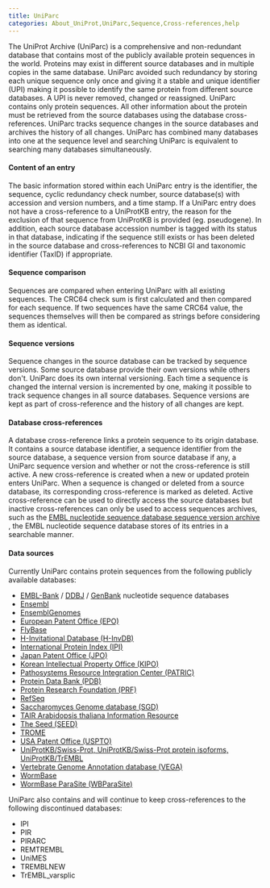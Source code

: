 ```yaml
---
title: UniParc
categories: About_UniProt,UniParc,Sequence,Cross-references,help
---
```


The UniProt Archive (UniParc) is a comprehensive and non-redundant database that contains most of the publicly available protein sequences in the world. Proteins may exist in different source databases and in multiple copies in the same database. UniParc avoided such redundancy by storing each unique sequence only once and giving it a stable and unique identifier (UPI) making it possible to identify the same protein from different source databases. A UPI is never removed, changed or reassigned. UniParc contains only protein sequences. All other information about the protein must be retrieved from the source databases using the database cross-references. UniParc tracks sequence changes in the source databases and archives the history of all changes. UniParc has combined many databases into one at the sequence level and searching UniParc is equivalent to searching many databases simultaneously.

#### Content of an entry

The basic information stored within each UniParc entry is the identifier, the sequence, cyclic redundancy check number, source database(s) with accession and version numbers, and a time stamp. If a UniParc entry does not have a cross-reference to a UniProtKB entry, the reason for the exclusion of that sequence from UniProtKB is provided (eg. pseudogene). In addition, each source database accession number is tagged with its status in that database, indicating if the sequence still exists or has been deleted in the source database and cross-references to NCBI GI and taxonomic identifier (TaxID) if appropriate.

#### Sequence comparison

Sequences are compared when entering UniParc with all existing sequences. The CRC64 check sum is first calculated and then compared for each sequence. If two sequences have the same CRC64 value, the sequences themselves will then be compared as strings before considering them as identical.

#### Sequence versions

Sequence changes in the source database can be tracked by sequence versions. Some source database provide their own versions while others don't. UniParc does its own internal versioning. Each time a sequence is changed the internal version is incremented by one, making it possible to track sequence changes in all source databases. Sequence versions are kept as part of cross-reference and the history of all changes are kept.

#### Database cross-references

A database cross-reference links a protein sequence to its origin database. It contains a source database identifier, a sequence identifier from the source database, a sequence version from source database if any, a UniParc sequence version and whether or not the cross-reference is still active. A new cross-reference is created when a new or updated protein enters UniParc. When a sequence is changed or deleted from a source database, its corresponding cross-reference is marked as deleted. Active cross-reference can be used to directly access the source databases but inactive cross-references can only be used to access sequences archives, such as the [EMBL nucleotide sequence database sequence version archive](http://www.ebi.ac.uk/cgi-bin/sva/sva.pl) , the EMBL nucleotide sequence database stores of its entries in a searchable manner.

#### Data sources

Currently UniParc contains protein sequences from the following publicly available databases:

-   [EMBL-Bank](http://www.ebi.ac.uk/embl/) / [DDBJ](http://www.ddbj.nig.ac.jp/) / [GenBank](http://www.ncbi.nlm.nih.gov/Genbank/) nucleotide sequence databases
-   [Ensembl](http://www.ensembl.org/)
-   [EnsemblGenomes](http://www.ensemblgenomes.org/)
-   [European Patent Office (EPO)](http://www.european-patent-office.org/)
-   [FlyBase](http://flybase.bio.indiana.edu/)
-   [H-Invitational Database (H-InvDB)](http://www.h-invitational.jp/)
-   [International Protein Index (IPI)](http://www.ebi.ac.uk/IPI/)
-   [Japan Patent Office (JPO)](http://www.jpo.go.jp/)
-   [Korean Intellectual Property Office (KIPO)](http://www.kipo.go.kr/)
-   [Pathosystems Resource Integration Center (PATRIC)](http://patricbrc.org/)
-   [Protein Data Bank (PDB)](http://www.pdb.org/)
-   [Protein Research Foundation (PRF)](http://www.prf.or.jp/index-e.html)
-   [RefSeq](http://www.ncbi.nlm.nih.gov/RefSeq/)
-   [Saccharomyces Genome database (SGD)](http://www.yeastgenome.org/)
-   [TAIR Arabidopsis thaliana Information Resource](http://www.arabidopsis.org/)
-   [The Seed (SEED)](http://theseed.org/)
-   [TROME](ftp://ftp.isrec.isb-sib.ch/pub/databases/trome)
-   [USA Patent Office (USPTO)](http://www.uspto.gov/)
-   [UniProtKB/Swiss-Prot, UniProtKB/Swiss-Prot protein isoforms, UniProtKB/TrEMBL](http://www.uniprot.org/uniprot)
-   [Vertebrate Genome Annotation database (VEGA)](http://vega.sanger.ac.uk/)
-   [WormBase](http://www.wormbase.org/)
-   [WormBase ParaSite (WBParaSite)](http://parasite.wormbase.org/)

UniParc also contains and will continue to keep cross-references to the following discontinued databases:

-   IPI
-   PIR
-   PIRARC
-   REMTREMBL
-   UniMES
-   TREMBLNEW
-   TrEMBL\_varsplic
